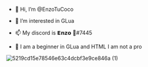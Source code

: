 - 👋 Hi, I’m @EnzoTuCoco
- 👀 I’m interested in GLua
- 📫 My discord is 𝗘𝗻𝘇𝗼 🦦#7445

- 🧒 I am a beginner in GLua and HTML I am not a pro


![5219cd15e78546e63c4dcbf3e9ce846a (1)](https://user-images.githubusercontent.com/96349426/210235121-9184c690-aa26-4d02-9c43-44bdc5df3406.jpg)
